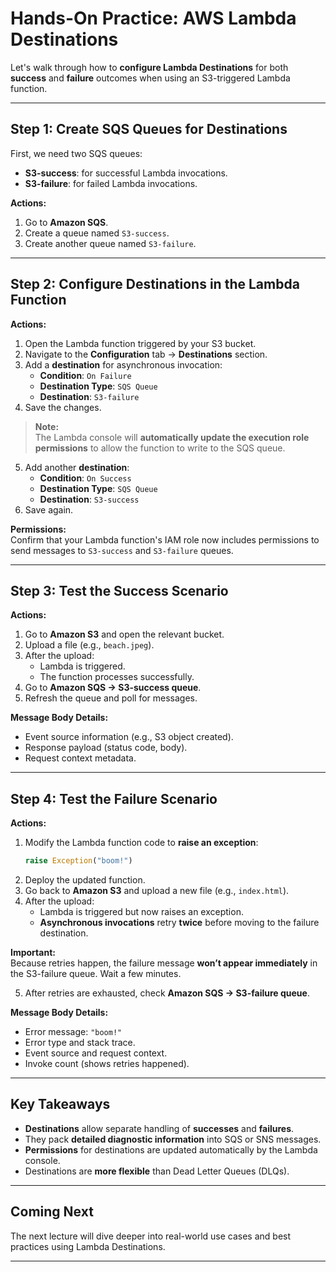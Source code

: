 # Hands-On Practice: AWS Lambda Destinations

Let's walk through how to **configure Lambda Destinations** for both **success** and **failure** outcomes when using an S3-triggered Lambda function.

---

## Step 1: Create SQS Queues for Destinations

First, we need two SQS queues:
- **S3-success**: for successful Lambda invocations.
- **S3-failure**: for failed Lambda invocations.

**Actions:**
1. Go to **Amazon SQS**.
2. Create a queue named `S3-success`.
3. Create another queue named `S3-failure`.

---

## Step 2: Configure Destinations in the Lambda Function

**Actions:**
1. Open the Lambda function triggered by your S3 bucket.
2. Navigate to the **Configuration** tab → **Destinations** section.
3. Add a **destination** for asynchronous invocation:
   - **Condition**: `On Failure`
   - **Destination Type**: `SQS Queue`
   - **Destination**: `S3-failure`
4. Save the changes.

> **Note:**  
> The Lambda console will **automatically update the execution role permissions** to allow the function to write to the SQS queue.

5. Add another **destination**:
   - **Condition**: `On Success`
   - **Destination Type**: `SQS Queue`
   - **Destination**: `S3-success`
6. Save again.

**Permissions:**  
Confirm that your Lambda function's IAM role now includes permissions to send messages to `S3-success` and `S3-failure` queues.

---

## Step 3: Test the Success Scenario

**Actions:**
1. Go to **Amazon S3** and open the relevant bucket.
2. Upload a file (e.g., `beach.jpeg`).
3. After the upload:
   - Lambda is triggered.
   - The function processes successfully.
4. Go to **Amazon SQS → S3-success queue**.
5. Refresh the queue and poll for messages.

**Message Body Details:**
- Event source information (e.g., S3 object created).
- Response payload (status code, body).
- Request context metadata.

---

## Step 4: Test the Failure Scenario

**Actions:**
1. Modify the Lambda function code to **raise an exception**:
   ```python
   raise Exception("boom!")
   ```
2. Deploy the updated function.
3. Go back to **Amazon S3** and upload a new file (e.g., `index.html`).
4. After the upload:
   - Lambda is triggered but now raises an exception.
   - **Asynchronous invocations** retry **twice** before moving to the failure destination.

**Important:**  
Because retries happen, the failure message **won’t appear immediately** in the S3-failure queue. Wait a few minutes.

5. After retries are exhausted, check **Amazon SQS → S3-failure queue**.

**Message Body Details:**
- Error message: `"boom!"`
- Error type and stack trace.
- Event source and request context.
- Invoke count (shows retries happened).

---

## Key Takeaways

- **Destinations** allow separate handling of **successes** and **failures**.
- They pack **detailed diagnostic information** into SQS or SNS messages.
- **Permissions** for destinations are updated automatically by the Lambda console.
- Destinations are **more flexible** than Dead Letter Queues (DLQs).

---

## Coming Next
The next lecture will dive deeper into real-world use cases and best practices using Lambda Destinations.

---
